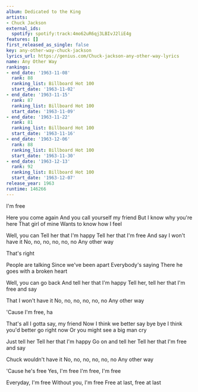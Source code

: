 ```yaml
---
album: Dedicated to the King
artists:
- Chuck Jackson
external_ids:
  spotify: spotify:track:4mo62uR6qj3LBIvJ2liE4g
features: []
first_released_as_single: false
key: any-other-way-chuck-jackson
lyrics_url: https://genius.com/Chuck-jackson-any-other-way-lyrics
name: Any Other Way
rankings:
- end_date: '1963-11-08'
  rank: 88
  ranking_list: Billboard Hot 100
  start_date: '1963-11-02'
- end_date: '1963-11-15'
  rank: 87
  ranking_list: Billboard Hot 100
  start_date: '1963-11-09'
- end_date: '1963-11-22'
  rank: 81
  ranking_list: Billboard Hot 100
  start_date: '1963-11-16'
- end_date: '1963-12-06'
  rank: 88
  ranking_list: Billboard Hot 100
  start_date: '1963-11-30'
- end_date: '1963-12-13'
  rank: 92
  ranking_list: Billboard Hot 100
  start_date: '1963-12-07'
release_year: 1963
runtime: 146266
---
```

I'm free

Here you come again
And you call yourself my friend
But I know why you're here
That girl of mine
Wants to know how I feel

Well, you can
Tell her that I'm happy
Tell her that I'm free
And say I won't have it
No, no, no, no, no, no
Any other way

That's right

People are talking
Since we've been apart
Everybody's saying
There he goes with a broken heart

Well, you can go back
And tell her that I'm happy
Tell her, tell her that
I'm free and say

That I won't have it
No, no, no, no, no, no
Any other way

'Cause I'm free, ha

That's all I gotta say, my friend
Now I think we better say bye bye
I think you'd better go right now
Or you might see a big man cry

Just tell her
Tell her that I'm happy
Go on and tell her
Tell her that I'm free and say

Chuck wouldn't have it
No, no, no, no, no, no
Any other way

'Cause he's free
Yes, I'm free
I'm free, I'm free

Everyday, I'm free
Without you, I'm free
Free at last, free at last
